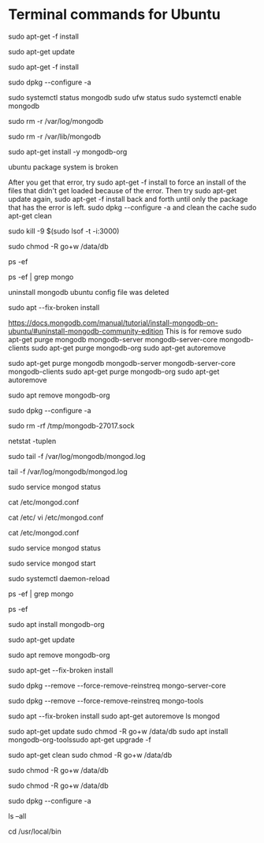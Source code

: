 # Terminal commands for Ubuntu

sudo apt-get -f install


sudo apt-get update



sudo apt-get -f install


sudo dpkg --configure -a


sudo systemctl status mongodb 
sudo ufw status 
sudo systemctl enable mongodb




sudo rm -r /var/log/mongodb

sudo rm -r /var/lib/mongodb

sudo apt-get install -y mongodb-org




ubuntu package system is broken

After you get that error, try sudo apt-get -f install to force an install of the files that didn't get loaded because of the error. 
Then try sudo apt-get update again, sudo apt-get -f install back and forth until only the package that has the error is left.
sudo dpkg --configure -a 
and clean the cache 
sudo apt-get clean




sudo kill -9 $(sudo lsof -t -i:3000) 


sudo chmod -R go+w /data/db


ps -ef


ps -ef | grep mongo 


uninstall mongodb ubuntu config file was deleted

sudo apt --fix-broken install



https://docs.mongodb.com/manual/tutorial/install-mongodb-on-ubuntu/#uninstall-mongodb-community-edition 
This is for remove 
sudo apt-get purge mongodb mongodb-server mongodb-server-core mongodb-clients sudo apt-get purge mongodb-org sudo apt-get autoremove 



sudo apt-get purge mongodb mongodb-server mongodb-server-core mongodb-clients sudo apt-get purge mongodb-org sudo apt-get autoremove 


sudo apt remove mongodb-org 






sudo dpkg --configure -a

sudo rm -rf /tmp/mongodb-27017.sock 

netstat -tuplen

sudo tail -f /var/log/mongodb/mongod.log

tail -f /var/log/mongodb/mongod.log

sudo service mongod status

cat /etc/mongod.conf


cat /etc/
vi /etc/mongod.conf 

cat /etc/mongod.conf


sudo service mongod status

sudo service mongod start

sudo systemctl daemon-reload


ps -ef | grep mongo

ps -ef

sudo apt install mongodb-org


sudo apt-get update

sudo apt remove mongodb-org


sudo apt-get --fix-broken install


sudo dpkg --remove --force-remove-reinstreq mongo-server-core


sudo dpkg --remove --force-remove-reinstreq mongo-tools


sudo apt --fix-broken install
sudo apt-get autoremove
ls 
mongod

sudo apt-get update
sudo chmod -R go+w /data/db 
sudo apt install mongodb-org-toolssudo 
apt-get upgrade -f

sudo apt-get clean
sudo chmod -R go+w /data/db

sudo chmod -R go+w /data/db

sudo chmod -R go+w /data/db

sudo dpkg --configure -a

ls –all

cd /usr/local/bin

